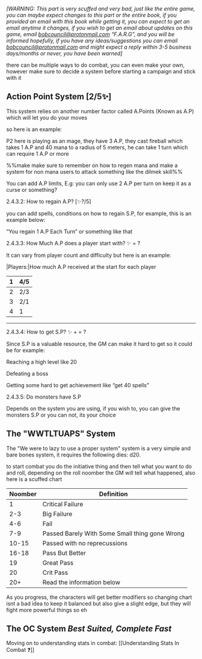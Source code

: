_[WARNING: This part is very scuffed and very bad, just like the entire game, you can maybe expect changes to this part or the entire book, if you provided an email with this book while getting it, you can expect to get an email anytime it changes, if you wish to get an email about updates on this game, email [bobcouncil@protonmail.com](mailto:bobcouncil@protonmail.com) “F.A.R.G”, and you will be informed hopefully, if you have any ideas/suggestions you can email [bobcouncil@protonmail.com](mailto:bobcouncil@protonmail.com) and might expect a reply within 3-5 business days/months or never, you have been warned]_

there can be multiple ways to do combat, you can even make your own, however make sure to decide a system before starting a campaign and stick with it

## Action Point System [2/5✨]

This system relies on another number factor called A.Points (Known as A.P) which will let you do your moves

so here is an example:

P2 here is playing as an mage, they have 3 A.P, they cast fireball which takes 1 A.P and 40 mana to a radius of 5 meters, he can take 1 turn which can require 1 A.P or more

%%make make sure to remember on how to regen mana and make a system for non mana users to attack something like the dilmek skill%%

You can add A.P limits, E.g: you can only use 2 A.P per turn on keep it as a curse or something?

2.4.3.2: How to regain A.P? [✨?/5]

you can add spells, conditions on how to regain S.P, for example, this is an example below:

“You regain 1 A.P Each Turn” or something like that

2.4.3.3: How Much A.P does a player start with? ✨ = ?

It can vary from player count and difficulty but here is an example:

|Players:|How much A.P received at the start for each player

| 1   | 4/5 |
| --- | --- |
| 2   | 2/3 |
| 3   | 2/1 |
| 4   | 1   |


-------------------------------------------------------------

2.4.3.4: How to get S.P? ✨ + = ?

Since S.P is a valuable resource, the GM can make it hard to get so it could be for example:

Reaching a high level like 20

Defeating a boss

Getting some hard to get achievement like “get 40 spells”

2.4.3.5: Do monsters have S.P

Depends on the system you are using, if you wish to, you can give the monsters S.P or you can not, its your choice

## The "WWTLTUAPS" System 
The "We were to lazy to use a proper system" system is a very simple and bare bones system, it requires the following dies: d20.

to start combat you do the initiative thing and then tell what you want to do and roll, depending on the roll noomber the GM will tell what happened, also here is a scuffed chart

| Noomber | Definition                                     |
| ------- | ---------------------------------------------- |
| 1       | Critical Failure                               |
| 2-3     | Big Failure                                    |
| 4-6     | Fail                                           |
| 7-9     | Passed Barely With Some Small thing gone Wrong |
| 10-15   | Passed with no reprecussions                   |
| 16-18   | Pass But Better                                |
| 19      | Great Pass                                     |
| 20      | Crit Pass                                      |
| 20+     | Read the information below                     |
As you progress, the characters will get better modifiers so changing chart isnt a bad idea to keep it balanced but also give a slight edge, but they will fight more powerful things so eh
## The OC System *Best Suited, Complete Fast*

Moving on to understanding stats in combat: [[Understanding Stats In Combat ❓]]
